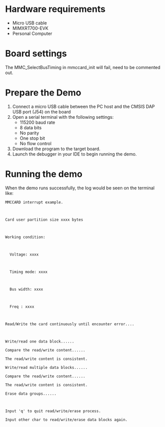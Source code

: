 Hardware requirements
=====================
- Micro USB cable
- MIMXRT700-EVK
- Personal Computer

Board settings
============
The MMC_SelectBusTiming in mmccard_init will fail, need to be commented out.


Prepare the Demo
===============
1.  Connect a micro USB cable between the PC host and the CMSIS DAP USB port (J54) on the board
2.  Open a serial terminal with the following settings:
    - 115200 baud rate
    - 8 data bits
    - No parity
    - One stop bit
    - No flow control
3.  Download the program to the target board.
4.  Launch the debugger in your IDE to begin running the demo.

Running the demo
===============
When the demo runs successfully, the log would be seen on the terminal like:
~~~~~~~~~~~~~~~~~~~~~~~~~~~~~~~~~~~~~~~~~~~~~~~~~~~~~~~~~~~~~~~~~~~~~~~~~~~~~~~~~~
MMCCARD interrupt example.



Card user partition size xxxx bytes



Working condition:



  Voltage: xxxx



  Timing mode: xxxx



  Bus width: xxxx



  Freq : xxxx



Read/Write the card continuously until encounter error....



Write/read one data block......

Compare the read/write content......

The read/write content is consistent.

Write/read multiple data blocks......

Compare the read/write content......

The read/write content is consistent.

Erase data groups......



Input 'q' to quit read/write/erase process.

Input other char to read/write/erase data blocks again.

~~~~~~~~~~~~~~~~~~~~~~~~~~~~~~~~~~~~~~~~~~~~~~~~~~~~~~~~~~~~~~~~~~~~~~~~~~~~~~~~~~~~~
